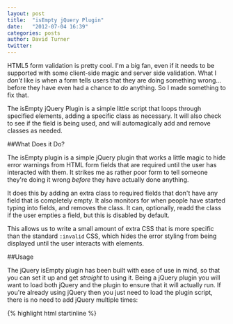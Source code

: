 ```yaml
---
layout: post
title:  "isEmpty jQuery Plugin"
date:   "2012-07-04 16:39"
categories: posts
author: David Turner
twitter:
---
```

HTML5 form validation is pretty cool. I'm a big fan, even if it needs to be supported with some client-side magic and server side validation. What I *don't* like is when a form tells users that they are doing something wrong... before they have even had a chance to *do* anything. So I made something to fix that.

The isEmpty jQuery Plugin is a simple little script that loops through specified elements, adding a specific class as necessary. It will also check to see if the field is being used, and will automagically add and remove classes as needed.

##What Does it Do?

The isEmpty plugin is a simple jQuery plugin that works a little magic to hide error warnings from HTML form fields that are required until the user has interacted with them. It strikes me as rather poor form to tell someone they're doing it wrong *before* they have actually done anything.

It does this by adding an extra class to required fields that don't have any field that is completely empty. It also monitors for when people have started typing into fields, and removes the class. It can, optionally, readd the class if the user empties a field, but this is disabled by default.

This allows us to write a small amount of extra CSS that is more specific than the standard `:invalid` CSS, which hides the error styling from being displayed until the user interacts with elements.

##Usage

The jQuery isEmpty plugin has been built with ease of use in mind, so that you can set it up and get *straight* to using it. Being a jQuery plugin you will want to load both jQuery and the plugin to ensure that it will actually run. If you're already using jQuery then you just need to load the plugin script, there is no need to add jQuery multiple times:

{% highlight html startinline %}
<script src="//ajax.googleapis.com/ajax/libs/jquery/<!--[jQuery]-->/jquery.min.js"></script>
<script src="js/jquery.isEmpty.min.js">
{% endhighlight %}

With the plugin loaded, and jQuery running as well, it's simple to get things running. Simply copy/paste the following code into your site, somewhere after the plugin:

{% highlight js startinline %}
$(function() {
  $('[required]').isEmpty();
});
{% endhighlight %}

That's it. The isEmpty plugin is up and running, working it's magic on any elements with a required attribute. There's a little bit more that you'll need to do in order to get any form of visual feedback though. You'll need to write some CSS. By way of example, the CSS I use for my site is:

{% highlight css startinline %}
input:required:invalid, input:focus:invalid, textarea:required:invalid, textarea:focus:invalid {
  box-shadow: 0 0 0.5em rgba(255, 0, 0, 0.4) inset;
}
{% endhighlight %}

This flags errors with a slightly red glow around their edges. It's subtle, but it's noticeable. Leaving things like this would mean any empty required fields would get this glow. The isEmpty plugin adds a class on `empty` to these fields, and we can use that to get rid of the glow:

{% highlight css startinline %}
input, textarea, input:required:invalid.empty, input:focus:invalid.empty, textarea:required:invalid.empty, textarea:focus:invalid.empty {
  box-shadow: 0 0 0.5em rgba(0, 0, 0, 0.2) inset;
}
{% endhighlight %}

Boom! Error styling is hidden on empty fields.

##Some Extra Settings

The isEmpty plugin has a couple of settings you can change. They are:

1. `theClass`: This allows you to change the class that is added to better fit your tastes. The default, as mentioned above, is `empty`.
2. `addOnEmpty`: This allows the plugin to readd the class in the event that a user empties a field. By default this is set to `0`.

The method for changing either of these settings is pretty easy. When you're calling the plugin you can pass through your personal options, like the following:

{% highlight js startinline %}
$(function() {
  $('[required]').isEmpty({
    theClass: 'hiddenWarning',
    addOnEmpty: 1
  });
});
{% endhighlight %}

You can use as many or as few options as you'd like, as each option has a default defined.

##Download

You can download isEmpty over at the [Github Repository][1], but if you just want to download the latest version you can [click here][2].

[1]: https://github.com/DavidTurner/isEmpty
[2]: https://github.com/DavidTurner/isEmpty/zipball/master